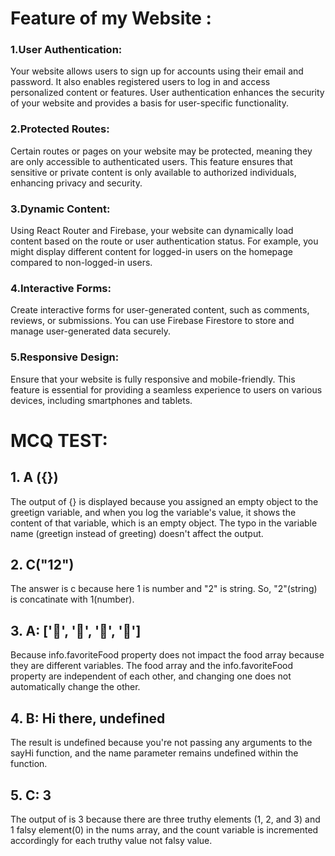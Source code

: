 # Feature of my Website :

### 1.User Authentication:
Your website allows users to sign up for accounts using their email and password. It also enables registered users to log in and access personalized content or features. User authentication enhances the security of your website and provides a basis for user-specific functionality.

### 2.Protected Routes: 
Certain routes or pages on your website may be protected, meaning they are only accessible to authenticated users. This feature ensures that sensitive or private content is only available to authorized individuals, enhancing privacy and security.

### 3.Dynamic Content:
Using React Router and Firebase, your website can dynamically load content based on the route or user authentication status. For example, you might display different content for logged-in users on the homepage compared to non-logged-in users.
### 4.Interactive Forms:
Create interactive forms for user-generated content, such as comments, reviews, or submissions. You can use Firebase Firestore to store and manage user-generated data securely.
### 5.Responsive Design:
Ensure that your website is fully responsive and mobile-friendly. This feature is essential for providing a seamless experience to users on various devices, including smartphones and tablets.




# MCQ TEST:
## 1. A ({})
 The output of {} is displayed because you assigned an empty object to the greetign variable, and when you log the variable's value, it shows the content of that variable, which is an empty object. The typo in the 
 variable name (greetign instead of greeting) doesn't affect the output.
 ## 2. C("12")
 The answer is c because here 1 is number and "2" is string. So,  "2"(string) is concatinate with 1(number).
 ## 3. A: ['🍕', '🍫', '🥑', '🍔']
 Because info.favoriteFood property does not impact the food array because they are different variables. The food array and the info.favoriteFood property are independent of each other, and changing one does not automatically change the other.
 ## 4. B: Hi there, undefined
 The result is undefined because you're not passing any arguments to the sayHi function, and the name parameter remains undefined within the function.
 ## 5. C: 3
 The  output of  is 3 because there are three truthy elements (1, 2, and 3) and 1 falsy element(0) in the nums array, and the count variable is incremented accordingly for each truthy value not falsy value.
